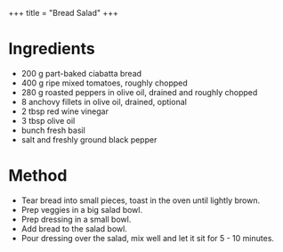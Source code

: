 +++
title = "Bread Salad"
+++

# Ingredients

* 200 g part-baked ciabatta bread
* 400 g ripe mixed tomatoes, roughly chopped
* 280 g roasted peppers in olive oil, drained and roughly chopped
* 8 anchovy fillets in olive oil, drained, optional
* 2 tbsp red wine vinegar
* 3 tbsp olive oil
* bunch fresh basil
* salt and freshly ground black pepper

# Method

- Tear bread into small pieces, toast in the oven until lightly brown.
- Prep veggies in a big salad bowl.
- Prep dressing in a small bowl.
- Add bread to the salad bowl.
- Pour dressing over the salad, mix well and let it sit for 5 - 10 minutes.
